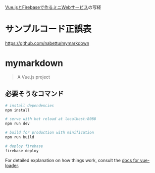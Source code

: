 [Vue.jsとFirebaseで作るミニWebサービス](http://www.amazon.co.jp/exec/obidos/ASIN/B07HXMHQQK/mistolteen-22/)の写経
 
# サンプルコード正誤表
https://github.com/nabettu/mymarkdown


# mymarkdown

> A Vue.js project

## 必要そうなコマンド

``` bash
# install dependencies
npm install

# serve with hot reload at localhost:8080
npm run dev

# build for production with minification
npm run build

# deploy firebase
firebase deploy
```

For detailed explanation on how things work, consult the [docs for vue-loader](http://vuejs.github.io/vue-loader).

